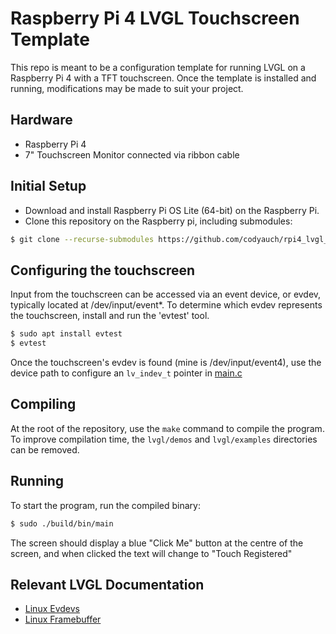 # Raspberry Pi 4 LVGL Touchscreen Template
This repo is meant to be a configuration template for running LVGL on a Raspberry Pi 4 with a TFT touchscreen. Once the template is installed and running, modifications may be made to suit your project.
## Hardware
- Raspberry Pi 4
- 7" Touchscreen Monitor connected via ribbon cable

##  Initial Setup
- Download and install Raspberry Pi OS Lite (64-bit) on the Raspberry Pi.
- Clone this repository on the Raspberry pi, including submodules:
```bash
$ git clone --recurse-submodules https://github.com/codyauch/rpi4_lvgl_template
```
## Configuring the touchscreen
Input from the touchscreen can be accessed via an event device, or evdev, typically located at /dev/input/event*. To determine which evdev represents the touchscreen, install and run the 'evtest' tool.
```bash
$ sudo apt install evtest
$ evtest
```
Once the touchscreen's evdev is found (mine is /dev/input/event4), use the device path to configure an `lv_indev_t` pointer in [main.c](https://github.com/codyauch/rpi4_lvgl_template/blob/284e755dd312e6e3fe3a0d57ec2006672e1a4571/main.c#L21)
## Compiling
At the root of the repository, use the `make` command to compile the program. To improve compilation time, the `lvgl/demos` and `lvgl/examples` directories can be removed.

## Running
To start the program, run the compiled binary:
```bash
$ sudo ./build/bin/main
```
The screen should display a blue "Click Me" button at the centre of the screen, and when clicked the text will change to "Touch Registered"

## Relevant LVGL Documentation
- [Linux Evdevs](https://docs.lvgl.io/master/details/integration/driver/touchpad/evdev.html)
- [Linux Framebuffer](https://docs.lvgl.io/master/details/integration/driver/display/fbdev.html)
